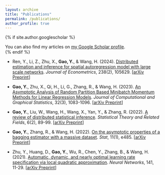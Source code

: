 ```yaml
---
layout: archive
title: "Publications"
permalink: /publications/
author_profile: true
---
```


{% if site.author.googlescholar %}
  <div class="wordwrap">You can also find my articles on <a href="{{site.author.googlescholar}}">my Google Scholar profile</a>.</div>
{% endif %}

- Ren, Y., Li, Z., Zhu, X., **Gao, Y.**, & Wang, H. (2024). [Distributed estimation and inference for spatial autoregression model with large scale networks](https://doi.org/10.1016/j.jeconom.2023.105629). *Journal of Econometrics*, 238(2), 105629. [[arXiv Preprint](https://arxiv.org/abs/2210.16634)]

- **Gao, Y.**, Zhu, X., Qi, H., Li, G., Zhang, R., & Wang, H. (2023). [An Asymptotic Analysis of Random Partition Based Minibatch Momentum Methods for Linear Regression Models](https://www.tandfonline.com/doi/full/10.1080/10618600.2022.2143786). *Journal of Computational and Graphical Statistics*, 32(3), 1083-1096. [[arXiv Preprint](https://arxiv.org/abs/2111.01507)]

- **Gao, Y.**, Liu, W., Wang, H., Wang, X., Yan, Y., & Zhang, R. (2022). [A review of distributed statistical inference](https://www.tandfonline.com/doi/full/10.1080/24754269.2021.1974158). *Statistical Theory and Related Fields*, 6(2), 89-99. [[arXiv Preprint](https://arxiv.org/abs/2304.06245)]

- **Gao, Y.**, Zhang, R., & Wang, H. (2022). [On the asymptotic properties of a bagging estimator with a massive dataset](https://onlinelibrary.wiley.com/doi/full/10.1002/sta4.485). *Stat*, 11(1), e485. [[arXiv Preprint](https://arxiv.org/abs/2304.06278)]

- Zhu, Y., Huang, D., **Gao, Y.**, Wu, R., Chen, Y., Zhang, B., & Wang, H. (2021). [Automatic, dynamic, and nearly optimal learning rate specification via local quadratic approximation](https://www.sciencedirect.com/science/article/pii/S0893608021001131). *Neural Networks*, 141, 11-29. [[arXiv Preprint](https://arxiv.org/abs/2004.03260)]

